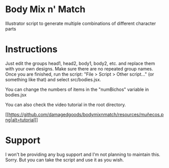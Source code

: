 # Body Mix n' Match

Illustrator script to generate multiple combinations of different character parts

# Instructions

Just edit the groups head1, head2, body1, body2, etc. and replace them with your own designs. Make sure there are no repeated group names. Once you are finished, run the script: "File > Script > Other script..." (or something like that) and select src/bodies.jsx.

You can change the numbers of items in the "numBichos" variable in bodies.jsx

You can also check the video tutorial in the root directory.

[[https://github.com/damagedgoods/bodymixnmatch/resources/muñecos.png|alt=tutorial]]


# Support

I won't be providing any bug support and I'm not planning to maintain this. Sorry. But you can take the script and use it as you wish.
